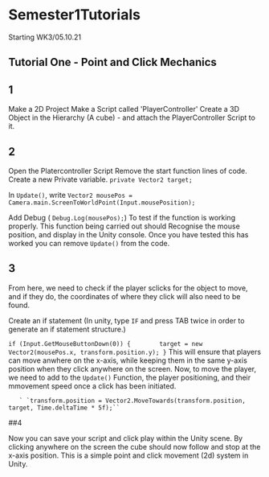 # Semester1Tutorials
Starting WK3/05.10.21


## Tutorial One - Point and Click Mechanics

## 1

Make a 2D Project
Make a Script called 'PlayerController'
Create a 3D Object in the Hierarchy (A cube) - and attach the PlayerController Script to it. 

## 2
Open the Platercontroller Script
Remove the start function lines of code. 
Create a new Private variable.
 ``private Vector2 target;``
 
 In ``Update()``, write
 ``Vector2 mousePos = Camera.main.ScreenToWorldPoint(Input.mousePosition);``
 
 Add Debug (
        ``Debug.Log(mousePos);``)
        To test if the function is working properly. This function being carried out should Recognise the mouse position, and display in the Unity console.
        Once you have tested this has worked you can remove ``Update()`` from the code.  

## 3
From here, we need to check if the player sclicks for the object to move, and if they do, the coordinates of where they click will also need to be found. 

Create an if statement (In unity, type ``IF`` and press TAB twice in order to generate an if statement structure.)

``if (Input.GetMouseButtonDown(0))
        {       
            target = new Vector2(mousePos.x, transform.position.y);
        }``
        This will ensure that players can move anwhere on the x-axis, while keeping them in the same y-axis position when they click anywhere on the screen.
        Now, to move the player, we need to add to the ``Update()`` Function, the player positioning, and their mmovement speed once a click has been initiated. 
        
       ` `transform.position = Vector2.MoveTowards(transform.position, target, Time.deltaTime * 5f);``
      
       
##4 
        
Now you can save your script and click play within the Unity scene. By clicking anywhere on the screen the cube should now follow and stop at the x-axis position.
        This is a simple point and click movement (2d) system in Unity. 
